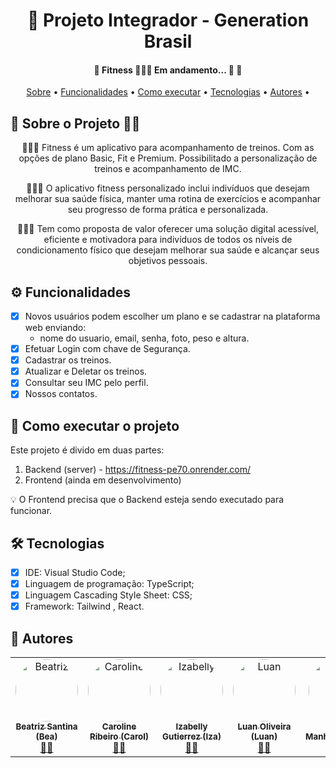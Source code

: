 

<h1 align="center"> 📱 Projeto Integrador - Generation Brasil </h1>
  
  <h4 align="center"> 
	🚧  Fitness 🏋🏻‍♀️ Em andamento... 🚀 🚧
</h4>


 <p align="center">
 <a href="#-sobre-o-projeto">Sobre</a> •
 <a href="#-funcionalidades">Funcionalidades</a> •
 <a href="#-como-executar-o-projeto">Como executar</a> • 
 <a href="#-tecnologias">Tecnologias</a> • 
 <a href="#-autores">Autores</a> • 
</p>

## 📄 Sobre o Projeto 💪🏼
<p align="center"> 
	🏋🏼‍♀️ Fitness é um aplicativo para acompanhamento de treinos. Com as opções de plano Basic, Fit e Premium. Possibilitado a personalização de treinos e acompanhamento de IMC.
	</p>
<p align="center"> 
	 🏋🏼‍♀️  O aplicativo fitness personalizado inclui indivíduos que desejam melhorar sua saúde física, manter uma rotina de exercícios e acompanhar seu progresso de forma prática e personalizada.
 <p align="center"> 
🏋🏼‍♀️ Tem como proposta de valor oferecer uma solução digital acessível, eficiente e motivadora para indivíduos de todos os níveis de condicionamento físico que desejam melhorar sua saúde e alcançar seus objetivos pessoais. 
	</p>


## ⚙️ Funcionalidades

- [x] Novos usuários podem escolher um plano e se cadastrar na plataforma web enviando:
	- nome do usuario, email, senha, foto, peso e altura. 
- [x] Efetuar Login com chave de Segurança.
- [x] Cadastrar os treinos.
- [x] Atualizar e Deletar os treinos.
- [x] Consultar seu IMC pelo perfil.
- [x] Nossos contatos. 

## 🚀 Como executar o projeto

Este projeto é divido em duas partes:
1. Backend (server) - https://fitness-pe70.onrender.com/
2. Frontend (ainda em desenvolvimento)

💡 O Frontend precisa que o Backend esteja sendo executado para funcionar.



## 🛠️ Tecnologias

- [x] IDE: Visual Studio Code;
- [x] Linguagem de programação: TypeScript;
- [x] Linguagem Cascading Style Sheet: CSS;
- [x] Framework: Tailwind , React.

## 👩 Autores

<table>
  <tr>
    <td align="center"><a href="https://www.linkedin.com/in/beatriz-santina-a6972b1a0"><img style="border-radius: 50%;" src="https://avatars.githubusercontent.com/u/84404256?v=4" width="100px;" alt="Beatriz"/><br /><sub><b>Beatriz Santina (Bea)</b></sub></a><br /><a href="https://github.com/Jeniffersc" title="Desenvolvedora FullStack Java Jr.">👨‍🚀</a></td> 
     <td align="center"><a href="https://www.linkedin.com/in/caroline-ribeiro-aa14442b0"><img style="border-radius: 50%;" src="https://avatars.githubusercontent.com/u/168473336?v=4" width="100px;" alt="Caroline"/><br /><sub><b>Caroline Ribeiro (Carol)</b></sub></a><br /><a href="https://github.com/marisalvarani" title="Desenvolvedora FullStack Java Jr.">👨‍🚀</a></td> 
    <td align="center"><a href="https://www.linkedin.com/in/izabelly-gutierressilva"><img style="border-radius: 50%;" src="https://avatars.githubusercontent.com/u/167813509?v=4" width="100px;" alt="Izabelly"/><br /><sub><b>Izabelly Gutierrez (Iza)</b></sub></a><br /><a href="https://github.com/laroreis" title="Desenvolvedora FullStack Java Jr.">👨‍🚀</a></td> 
     <td align="center"><a href="https://www.linkedin.com/in/luan-oliveira-8106a3230"><img style="border-radius: 50%;" src="https://avatars.githubusercontent.com/u/188473592?v=4" width="100px;" alt="Luan"/><br /><sub><b>Luan Oliveira (Luan)</b></sub></a><br /><a href="https://github.com/johnny-rizzo" title="Desenvolvedor FullStack Java Jr.">👨‍🚀</a></td>
    <td align="center"><a href="https://www.linkedin.com/in/lucasrmanhaes"><img style="border-radius: 50%;" src="https://avatars.githubusercontent.com/u/181386628?v=4" width="100px;" alt="Lucas"/><br /><sub><b>Lucas Manhães(Lucas)</b></sub></a><br /><a href="https://github.com/igorpdev" title="Desenvolvedor FullStack Java Jr.">👨‍🚀</a></td> 
    
  </tr>
  </table>
